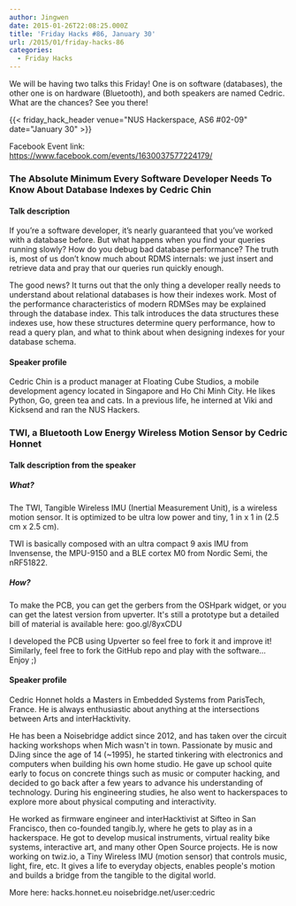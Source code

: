 ```yaml
---
author: Jingwen
date: 2015-01-26T22:08:25.000Z
title: 'Friday Hacks #86, January 30'
url: /2015/01/friday-hacks-86
categories:
  - Friday Hacks
---
```


We will be having two talks this Friday! One is on software (databases), the
other one is on hardware (Bluetooth), and both speakers are named Cedric. What
are the chances? See you there!

{{< friday_hack_header venue="NUS Hackerspace, AS6 #02-09" date="January 30" >}}

Facebook Event link: https://www.facebook.com/events/1630037577224179/

### The Absolute Minimum Every Software Developer Needs To Know About Database Indexes by Cedric Chin

#### Talk description

If you’re a software developer, it’s nearly guaranteed that you’ve worked with a database before. But what happens when you find your queries running slowly? How do you debug bad database performance? The truth is, most of us don’t know much about RDMS internals: we just insert and retrieve data and pray that our queries run quickly enough.

The good news? It turns out that the only thing a developer really needs to understand about relational databases is how their indexes work. Most of the performance characteristics of modern RDMSes may be explained through the database index. This talk introduces the data structures these indexes use, how these structures determine query performance, how to read a query plan, and what to think about when designing indexes for your database schema.

#### Speaker profile

Cedric Chin is a product manager at Floating Cube Studios, a mobile development agency located in Singapore and Ho Chi Minh City. He likes Python, Go, green tea and cats. In a previous life, he interned at Viki and Kicksend and ran the NUS Hackers.

### TWI, a Bluetooth Low Energy Wireless Motion Sensor by Cedric Honnet

#### Talk description from the speaker

##### What?

The TWI, Tangible Wireless IMU (Inertial Measurement Unit), is a wireless motion sensor. It is optimized to be ultra low power and tiny, 1 in x 1 in (2.5 cm x 2.5 cm).

TWI is basically composed with an ultra compact 9 axis IMU from Invensense, the MPU-9150 and a BLE cortex M0 from Nordic Semi, the nRF51822.

##### How?
To make the PCB, you can get the gerbers from the OSHpark widget, or you can get the latest version from upverter. It's still a prototype but a detailed bill of material is available here: goo.gl/8yxCDU

I developed the PCB using Upverter so feel free to fork it and improve it! Similarly, feel free to fork the GitHub repo and play with the software...
Enjoy ;)


#### Speaker profile

Cedric Honnet holds a Masters in Embedded Systems from ParisTech, France. He is always enthusiastic about anything at the intersections between Arts and interHacktivity.

He has been a Noisebridge addict since 2012, and has taken over the circuit hacking workshops when Mich wasn't in town. Passionate by music and DJing since the age of 14 (~1995), he started tinkering with electronics and computers when building his own home studio. He gave up school quite early to focus on concrete things such as music or computer hacking, and decided to go back after a few years to advance his understanding of technology. During his engineering studies, he also went to hackerspaces to explore more about physical computing and interactivity.

He worked as firmware engineer and interHacktivist at Sifteo in San Francisco, then co-founded tangib.ly, where he gets to play as in a hackerspace. He got to develop musical instruments, virtual reality bike systems, interactive art, and many other Open Source projects.
He is now working on twiz.io, a Tiny Wireless IMU (motion sensor) that controls music, light, fire, etc. It gives a life to everyday objects, enables people's motion and builds a bridge from the tangible to the digital world.

More here:
hacks.honnet.eu
noisebridge.net/user:cedric
